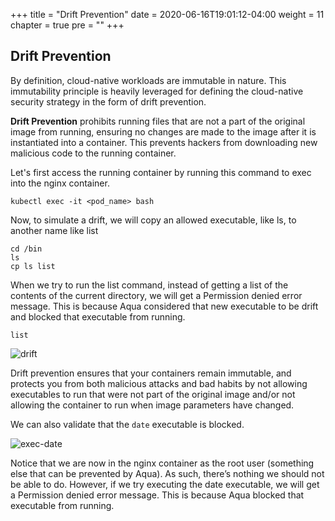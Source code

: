 +++
title = "Drift Prevention"
date = 2020-06-16T19:01:12-04:00
weight = 11
chapter = true
pre = "<b></b>"
+++

## Drift Prevention
By definition, cloud-native workloads are immutable in nature. This immutability principle is heavily leveraged for defining the cloud-native security strategy in the form of drift prevention.

**Drift Prevention** prohibits running files that are not a part of the original image from running, ensuring no changes are made to the image after it is instantiated into a container. This prevents hackers from downloading new malicious code to the running container. 

Let's first access the running container by running this command to exec into the nginx container.
```shell
kubectl exec -it <pod_name> bash
```

Now, to simulate a drift, we will copy an allowed executable, like ls, to another name like list
```shell
cd /bin
ls
cp ls list
```

When we try to run the list command, instead of getting a list of the contents of the current directory, we will get a Permission denied error message. This is because Aqua considered that new executable to be drift and blocked that executable from running.
```shell
list
```

![drift](/images/runtime_security/drift.png)

Drift prevention ensures that your containers remain immutable, and protects you from both malicious attacks and bad habits by not allowing executables to run that were not part of the original image and/or not allowing the container to run when image parameters have changed.

We can also validate that the ```date``` executable is blocked.

![exec-date](/images/runtime_security/exec-date.png)

Notice that we are now in the nginx container as the root user (something else that can be prevented by Aqua). As such, there’s nothing we should not be able to do. However, if we try executing the date executable, we will get a Permission denied error message. This is because Aqua blocked that executable from running.